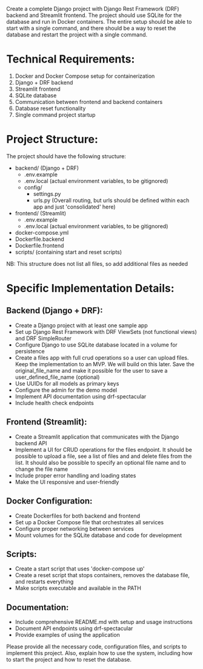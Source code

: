 Create a complete Django project with Django Rest Framework (DRF) backend and Streamlit frontend. The project should use SQLite for the database and run in Docker containers. The entire setup should be able to start with a single command, and there should be a way to reset the database and restart the project with a single command.

# Technical Requirements:

1. Docker and Docker Compose setup for containerization
2. Django + DRF backend
3. Streamlit frontend
4. SQLite database
5. Communication between frontend and backend containers
6. Database reset functionality
7. Single command project startup

# Project Structure:

The project should have the following structure:

- backend/ (Django + DRF)
  - .env.example
  - .env.local (actual environment variables, to be gitignored)
  - config/
    - settings.py
    - urls.py (Overall routing, but urls should be defined within each app and just 'consolidated' here)
- frontend/ (Streamlit)
  - .env.example
  - .env.local (actual environment variables, to be gitignored)
- docker-compose.yml
- Dockerfile.backend
- Dockerfile.frontend
- scripts/ (containing start and reset scripts)

NB: This structure does not list all files, so add additional files as needed

# Specific Implementation Details:

## Backend (Django + DRF):

- Create a Django project with at least one sample app
- Set up Django Rest Framework with DRF ViewSets (not functional views) and DRF SimpleRouter
- Configure Django to use SQLite database located in a volume for persistence
- Create a files app with full crud operations so a user can upload files. Keep the implementation to an MVP. We will build on this later. Save the original_file_name and make it possible for the user to save a user_defined_file_name (optional)
- Use UUIDs for all models as primary keys
- Configure the admin for the demo model
- Implement API documentation using drf-spectacular
- Include health check endpoints

## Frontend (Streamlit):

- Create a Streamlit application that communicates with the Django backend API
- Implement a UI for CRUD operations for the files endpoint. It should be possible to upload a file, see a list of files and and delete files from the list. It should also be possible to specify an optional file name and to change the file name
- Include proper error handling and loading states
- Make the UI responsive and user-friendly

## Docker Configuration:

- Create Dockerfiles for both backend and frontend
- Set up a Docker Compose file that orchestrates all services
- Configure proper networking between services
- Mount volumes for the SQLite database and code for development

## Scripts:

- Create a start script that uses 'docker-compose up'
- Create a reset script that stops containers, removes the database file, and restarts everything
- Make scripts executable and available in the PATH

## Documentation:

- Include comprehensive README.md with setup and usage instructions
- Document API endpoints using drf-spectacular
- Provide examples of using the application

Please provide all the necessary code, configuration files, and scripts to implement this project. Also, explain how to use the system, including how to start the project and how to reset the database.
